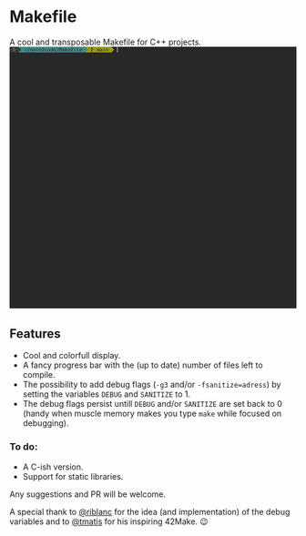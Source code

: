 # Makefile
A cool and transposable Makefile for C++ projects.
![](https://github.com/rotrojan/Makefile/blob/main/demo.gif)
## Features
- Cool and colorfull display.
- A fancy progress bar with the (up to date) number of files left to compile.
- The possibility to add debug flags (`-g3` and/or `-fsanitize=adress`) by setting the variables `DEBUG` and `SANITIZE` to 1.
- The debug flags persist untill `DEBUG` and/or `SANITIZE` are set back to 0 (handy when muscle memory makes you type `make` while focused on debugging).

### To do:
- A C-ish version.
- Support for static libraries.

Any suggestions and PR will be welcome.

A special thank to [@riblanc](http://www.gitlab.com/riblanc) for the idea (and implementation) of the debug variables and to [@tmatis](https://www.github.com/tmatis) for his inspiring 42Make. 😉 
